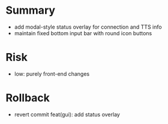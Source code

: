 # Summary
- add modal-style status overlay for connection and TTS info
- maintain fixed bottom input bar with round icon buttons

# Risk
- low: purely front-end changes

# Rollback
- revert commit feat(gui): add status overlay
